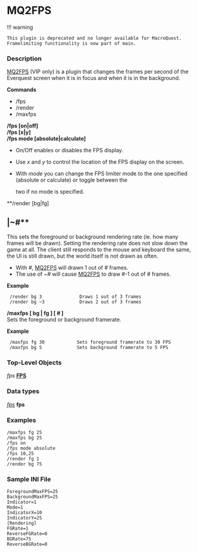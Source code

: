 # MQ2FPS

!!! warning

    This plugin is deprecated and no longer available for MacroQuest. Framelimiting functionality is now part of main.

### Description

[MQ2FPS](https://macroquest.org/phpBB3/viewtopic.php?t=8346) \(VIP only\) is a plugin that changes the frames per second of the Everquest screen when it is in focus and when it is in the background.

**Commands**

* /fps
* /render
* /maxfps

**/fps \[on\|off\]**  
**/fps \[x\|y\]**  
**/fps mode \[absolute\|calculate\]**

* On/Off enables or disables the FPS display.
* Use _x_ and _y_ to control the location of the FPS display on the screen.
* With _mode_ you can change the FPS limiter mode to the one specified \(absolute or calculate\) or toggle between the

  two if no mode is specified.

\*\*/render \[bg\|fg\]

## \|~\#\*\*

This sets the foreground or background rendering rate \(ie. how many frames will be drawn\). Setting the rendering rate does not slow down the game at all. The client still responds to the mouse and keyboard the same, the UI is still drawn, but the world itself is not drawn as often.

* With _\#_, [MQ2FPS](./) will drawn 1 out of \# frames.
* The use of _~\#_ will cause [MQ2FPS](./) to draw \#-1 out of \# frames.

**Example**

```text
 /render bg 3              Draws 1 out of 3 frames
 /render bg ~3             Draws 2 out of 3 frames
```

**/maxfps \[ bg \| fg \] \[ \# \]**  
Sets the foreground or background framerate.

**Example**

```text
 /maxfps fg 30            Sets foreground framerate to 30 FPS
 /maxfps bg 5             Sets background framerate to 5 FPS
```

### Top-Level Objects

_fps_ [**FPS**](tlo-fps.md)

### Data types

[_fps_](datatype-fps.md) **fps**

### Examples

`/maxfps fg 25`  
`/maxfps bg 25`  
`/fps on`  
`/fps mode absolute`  
`/fps 10,25`  
`/render fg 1`  
`/render bg 75`

### Sample INI File

`ForegroundMaxFPS=25`  
`BackgroundMaxFPS=25`  
`Indicator=1`  
`Mode=1`  
`IndicatorX=10`  
`IndicatorY=25`  
`[Rendering]`  
`FGRate=1`  
`ReverseFGRate=0`  
`BGRate=75`  
`ReverseBGRate=0`
